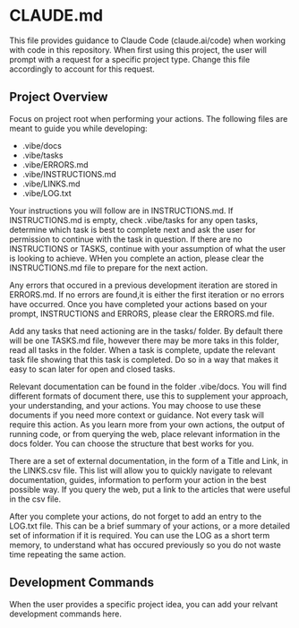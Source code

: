 # CLAUDE.md

This file provides guidance to Claude Code (claude.ai/code) when working with code in this repository. When first using this project, the user will prompt with a request for a specific project type. Change this file accordingly to account for this request. 

## Project Overview

Focus on project root when performing your actions. The following files are meant to guide you while developing:
- .vibe/docs
- .vibe/tasks
- .vibe/ERRORS.md
- .vibe/INSTRUCTIONS.md
- .vibe/LINKS.md
- .vibe/LOG.txt

Your instructions you will follow are in INSTRUCTIONS.md. If INSTRUCTIONS.md is empty, check .vibe/tasks for any open tasks, determine which task is best to complete next and ask the user for permission to continue with the task in question. If there are no INSTRUCTIONS or TASKS, continue with your assumption of what the user is looking to achieve. WHen you complete an action, please clear the INSTRUCTIONS.md file to prepare for the next action. 

Any errors that occured in a previous development iteration are stored in ERRORS.md. If no errors are found,it is either the first iteration or no errors have occurred. Once you have completed your actions based on your prompt, INSTRUCTIONS and ERRORS, please clear the ERRORS.md file. 

Add any tasks that need actioning are in the tasks/ folder. By default there will be one TASKS.md file, however there may be more taks in this folder, read all tasks in the folder.  When a task is complete, update the relevant task file showing that this task is completed. Do so in a way that makes it easy to scan later for open and closed tasks. 

Relevant documentation can be found in the folder .vibe/docs. You will find different formats of document there, use this to supplement your approach, your understanding, and your actions. You may choose to use these documents if you need more context or guidance. Not every task will require this action. As you learn more from your own actions, the output of running code, or from querying the web, place relevant information in the docs folder. You can choose the structure that best works for you. 

There are a set of external documentation, in the form of a Title and Link, in the LINKS.csv file. This list will allow you to quickly navigate to relevant documentation, guides, information to perform your action in the best possible way. If you query the web, put a link to the articles that were useful in the csv file. 

After you complete your actions, do not forget to add an entry to the LOG.txt file. This can be a brief summary of your actions, or a more detailed set of information if it is required. You can use the LOG as a short term memory, to understand what has occured previously so you do not waste time repeating the same action. 

## Development Commands

When the user provides a specific project idea, you can add your relvant development commands here. 